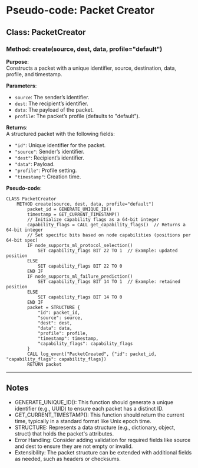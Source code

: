 # Pseudo-code: Packet Creator

## Class: PacketCreator

### Method: create(source, dest, data, profile="default")

**Purpose**:  
Constructs a packet with a unique identifier, source, destination, data, profile, and timestamp.

**Parameters**:  
- `source`: The sender’s identifier.  
- `dest`: The recipient’s identifier.  
- `data`: The payload of the packet.  
- `profile`: The packet’s profile (defaults to "default").

**Returns**:  
A structured packet with the following fields:  
- `"id"`: Unique identifier for the packet.  
- `"source"`: Sender’s identifier.  
- `"dest"`: Recipient’s identifier.  
- `"data"`: Payload.  
- `"profile"`: Profile setting.  
- `"timestamp"`: Creation time.

**Pseudo-code**:  
```pseudo-code
CLASS PacketCreator
    METHOD create(source, dest, data, profile="default")
        packet_id = GENERATE_UNIQUE_ID()
        timestamp = GET_CURRENT_TIMESTAMP()
        // Initialize capability flags as a 64-bit integer
        capability_flags = CALL get_capability_flags()  // Returns a 64-bit integer
        // Set specific bits based on node capabilities (positions per 64-bit spec)
        IF node_supports_ml_protocol_selection()
            SET capability_flags BIT 22 TO 1  // Example: updated position
        ELSE
            SET capability_flags BIT 22 TO 0
        END IF
        IF node_supports_ml_failure_prediction()
            SET capability_flags BIT 14 TO 1  // Example: retained position
        ELSE
            SET capability_flags BIT 14 TO 0
        END IF
        packet = STRUCTURE {
            "id": packet_id,
            "source": source,
            "dest": dest,
            "data": data,
            "profile": profile,
            "timestamp": timestamp,
            "capability_flags": capability_flags
        }
        CALL log_event("PacketCreated", {"id": packet_id, "capability_flags": capability_flags})
        RETURN packet
```  

---

## Notes
- GENERATE_UNIQUE_ID(): This function should generate a unique identifier (e.g., UUID) to ensure each packet has a distinct ID.
- GET_CURRENT_TIMESTAMP(): This function should return the current time, typically in a standard format like Unix epoch time.
- STRUCTURE: Represents a data structure (e.g., dictionary, object, struct) that holds the packet's attributes.
- Error Handling: Consider adding validation for required fields like source and dest to ensure they are not empty or invalid.
- Extensibility: The packet structure can be extended with additional fields as needed, such as headers or checksums.
